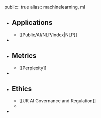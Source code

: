 public:: true
alias:: machinelearning, ml

- ## Applications
	- [[Public/AI/NLP/index|NLP]]
-
- ## Metrics
	- [[Perplexity]]
-
- ## Ethics
	- [[UK AI Governance and Regulation]]
	-
-